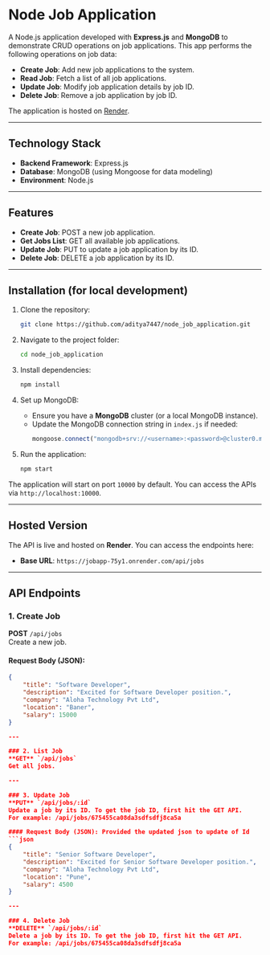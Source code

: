 # Node Job Application

A Node.js application developed with **Express.js** and **MongoDB** to demonstrate CRUD operations on job applications. This app performs the following operations on job data:

- **Create Job**: Add new job applications to the system.
- **Read Job**: Fetch a list of all job applications.
- **Update Job**: Modify job application details by job ID.
- **Delete Job**: Remove a job application by job ID.

The application is hosted on [Render](https://jobapp-75y1.onrender.com).

---

## Technology Stack

- **Backend Framework**: Express.js
- **Database**: MongoDB (using Mongoose for data modeling)
- **Environment**: Node.js

---

## Features

- **Create Job**: POST a new job application.
- **Get Jobs List**: GET all available job applications.
- **Update Job**: PUT to update a job application by its ID.
- **Delete Job**: DELETE a job application by its ID.

---

## Installation (for local development)

1. Clone the repository:
    ```bash
    git clone https://github.com/aditya7447/node_job_application.git
    ```

2. Navigate to the project folder:
    ```bash
    cd node_job_application
    ```

3. Install dependencies:
    ```bash
    npm install
    ```

4. Set up MongoDB:
    - Ensure you have a **MongoDB** cluster (or a local MongoDB instance).
    - Update the MongoDB connection string in `index.js` if needed:
      ```javascript
      mongoose.connect("mongodb+srv://<username>:<password>@cluster0.mongodb.net/")
      ```

5. Run the application:
    ```bash
    npm start
    ```

The application will start on port `10000` by default. You can access the APIs via `http://localhost:10000`.

---

## Hosted Version

The API is live and hosted on **Render**. You can access the endpoints here:

- **Base URL**: `https://jobapp-75y1.onrender.com/api/jobs`

---

## API Endpoints

### 1. Create Job
**POST** `/api/jobs`  
Create a new job.

#### Request Body (JSON):
```json
{
    "title": "Software Developer",
    "description": "Excited for Software Developer position.",
    "company": "Aloha Technology Pvt Ltd",
    "location": "Baner",
    "salary": 15000
}

---

### 2. List Job
**GET** `/api/jobs`  
Get all jobs.

---

### 3. Update Job
**PUT** `/api/jobs/:id`
Update a job by its ID. To get the job ID, first hit the GET API.
For example: /api/jobs/675455ca08da3sdfsdfj8ca5a

#### Request Body (JSON): Provided the updated json to update of Id
```json
{
    "title": "Senior Software Developer",
    "description": "Excited for Senior Software Developer position.",
    "company": "Aloha Technology Pvt Ltd",
    "location": "Pune",
    "salary": 4500
}

---

### 4. Delete Job
**DELETE** `/api/jobs/:id`  
Delete a job by its ID. To get the job ID, first hit the GET API.
For example: /api/jobs/675455ca08da3sdfsdfj8ca5a

